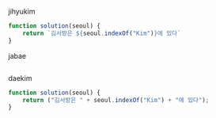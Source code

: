 jihyukim
```js
function solution(seoul) {
    return `김서방은 ${seoul.indexOf("Kim")}에 있다`
}
```

jabae
```js
```

daekim
```js
function solution(seoul) {
    return ("김서방은 " + seoul.indexOf("Kim") + "에 있다");
}
```
